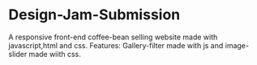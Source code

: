 # Design-Jam-Submission
A responsive front-end coffee-bean selling website made with javascript,html and css.
Features: Gallery-filter made with js and image-slider made wiith css.
